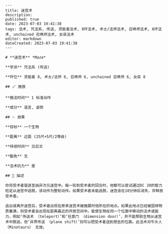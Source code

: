 
    ---
    title: 迷宫术
    description: 
    published: true
    date: 2023-07-03 19:41:38
    tags: 法术, 咒法系, 传送, 灵能者法术, 8环法术, 术士/法师法术, 召唤师法术, 6环法术, unchained 召唤师法术, 女巫法术
    editor: markdown
    dateCreated: 2023-07-03 19:41:38
    ---

    # **迷宫术** *Maze*

    **学派** 咒法系 (传送) 

    **环位** 灵能者 8, 术士/法师 8, 召唤师 6, unchained 召唤师 6, 女巫 8

    ## 🪄 施放

    **施法时间** 1 标准动作

    **成分** 语言, 姿势

    ## ✨ 效果 

    **目标** 一个生物 

    **距离** 近距 (25尺+5尺/2等级)  

    **持续时间** 见后文 

    **豁免** 无

    **法术抗力** 是

    ## 📖 描述

    你将受术者驱逐至由异次元迷宫中。每一轮到受术者的回合时，他都可以尝试通过DC 20的智力检定从迷宫中逃脱，该动作为整轮动作。如果受术者未能逃脱，迷宫会在10分钟后消失，并释放受术者。

    逃出或离开迷宫后，受术者出现在原来迷宫术被施展时他所在的地点。如果此地点已经被固体物质塞满，则受术者会出现在距离最近的开放空间中。能使生物在同一个位面中移动的法术或能力，例如‘传送术 （teleport）’和‘任意门 （dimension door）’，并不能帮助生物从迷宫术中脱逃，但‘异界传送 （plane shift）’则可以把受术者送到想去的位面。此法术对牛头人 （Minotaurs） 无效。
    